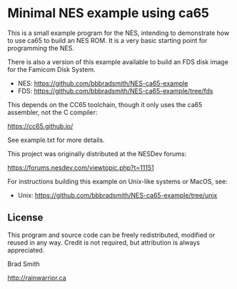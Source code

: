 # Minimal NES example using ca65

This is a small example program for the NES, intending to demonstrate how to use ca65 to build an NES ROM.
It is a very basic starting point for programming the NES.

There is also a version of this example available to build an FDS disk image for the Famicom Disk System.

* NES: https://github.com/bbbradsmith/NES-ca65-example
* FDS: https://github.com/bbbradsmith/NES-ca65-example/tree/fds

This depends on the CC65 toolchain, though it only uses the ca65 assembler, not the C compiler:

https://cc65.github.io/

See example.txt for more details.

This project was originally distributed at the NESDev forums:

https://forums.nesdev.com/viewtopic.php?t=11151

For instructions building this example on Unix-like systems or MacOS, see:
* Unix: https://github.com/bbbradsmith/NES-ca65-example/tree/unix

## License
This program and source code can be freely redistributed, modified or reused in any way.
Credit is not required, but attribution is always appreciated.

Brad Smith

http://rainwarrior.ca
